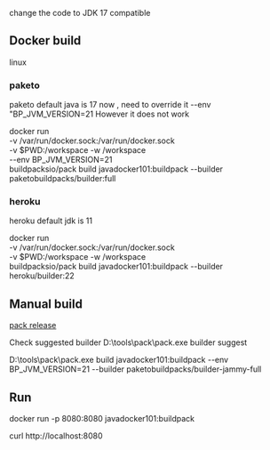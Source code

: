
change the code to JDK 17 compatible 


## Docker build


linux 

### paketo

paketo default java is 17 now , need to override it --env "BP_JVM_VERSION=21
However it does not work

docker run \
-v /var/run/docker.sock:/var/run/docker.sock \
-v $PWD:/workspace -w /workspace \
--env BP_JVM_VERSION=21 \
buildpacksio/pack build javadocker101:buildpack --builder  paketobuildpacks/builder:full


### heroku

heroku default jdk is 11

docker run \
-v /var/run/docker.sock:/var/run/docker.sock \
-v $PWD:/workspace -w /workspace \
buildpacksio/pack build javadocker101:buildpack --builder   heroku/builder:22


## Manual build

[pack release](https://github.com/buildpacks/pack/releases)

Check suggested builder D:\tools\pack\pack.exe builder suggest

D:\tools\pack\pack.exe build javadocker101:buildpack  --env BP_JVM_VERSION=21  --builder  paketobuildpacks/builder-jammy-full


## Run

docker run -p 8080:8080 javadocker101:buildpack

curl http://localhost:8080